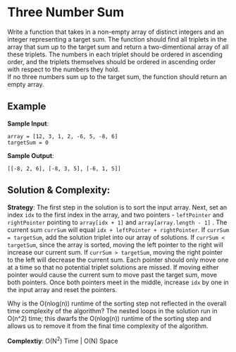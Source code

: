 # Three Number Sum  
Write a function that takes in a non-empty array of distinct integers and an integer representing a target sum. The function should find all triplets in the array that sum up to the target sum and return a two-dimentional array of all these triplets. The numbers in each triplet should be ordered in ascending order, and the triplets themselves should be ordered in ascending order with respect to the numbers they hold.  
If no three numbers sum up to the target sum, the function should return an empty array.  

## Example  
__Sample Input__:  
```
array = [12, 3, 1, 2, -6, 5, -8, 6]  
targetSum = 0  
```
__Sample Output__:  
```
[[-8, 2, 6], [-8, 3, 5], [-6, 1, 5]]
```

## Solution & Complexity:  
__Strategy__:  The first step in the solution is to sort the input array. Next, set an index `idx` to the first index in the array, and two pointers - `leftPointer` and `rightPointer` pointing to `array[idx + 1]` and `array[array.length - 1]` . The current sum `currSum` will equal `idx + leftPointer + rightPointer`. If `currSum = targetSum`, add the solution triplet into our array of solutions. If `currSum < targetSum`, since the array is sorted, moving the left pointer to the right will increase our current sum. If `currSum > targetSum`, moving the right pointer to the left will decrease the current sum. Each pointer should only move one at a time so that no potential triplet solutions are missed. If moving either pointer would cause the current sum to move past the target sum, move both pointers. Once both pointers meet in the middle, increase `idx` by one in the input array and reset the pointers.  

Why is the O(nlog(n)) runtime of the sorting step not reflected in the overall time complexity of the algorithm? The nested loops in the solution run in O(n^2) time; this dwarfs the O(nlog(n)) runtime of the sorting step and allows us to remove it from the final time complexity of the algorithm.  

__Complextiy__: O(N<sup>2</sup>) Time | O(N) Space